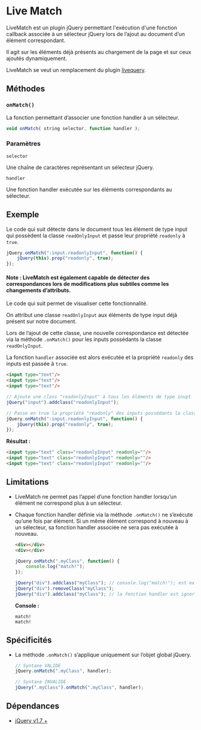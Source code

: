 # Live Match

LiveMatch est un plugin jQuery permettant l'exécution d'une fonction callback associée à un sélecteur jQuery lors de l’ajout au document d’un élément correspondant.

Il agit sur les éléments déjà présents au chargement de la page et sur ceux ajoutés dynamiquement. 

LiveMatch se veut un remplacement du plugin [livequery](https://plugins.jquery.com/livequery).


## Méthodes

### `onMatch()`

La fonction permettant d’associer une fonction handler à un sélecteur.

```jsx
void onMatch( string selector, function handler );
```

### Paramètres

`selector`

Une chaîne de caractères représentant un sélecteur jQuery. 

`handler`

Une fonction handler exécutée sur les éléments correspondants au sélecteur.


## Exemple

Le code qui suit détecte dans le document tous les élément de type input qui possèdent la classe `readOnlyInput` et passe leur propriété `readonly` à `true`.

```jsx
jQuery.onMatch(":input.readonlyInput", function() {
    jQuery(this).prop("readonly", true);
});
```

#### Note : LiveMatch est également capable de détecter des correspondances lors de modifications plus subtiles comme les changements d’attributs.

Le code qui suit permet de visualiser cette fonctionnalité. 

On attribut une classe `readOnlyInput` aux éléments de type input déjà présent sur notre document. 

Lors de l’ajout de cette classe, une nouvelle correspondance est détectée via la méthode `.onMatch()` pour les inputs possédants la classe `readOnlyInput`.

La fonction `handler` associée est alors exécutée et la propriété `readonly` des inputs est passée à `true`.

```html
<input type="text"/>
<input type="text"/>
<input type="text"/>
```

```jsx
// Ajoute une class "readonlyInput" à tous les éléments de type inupt
jQuery("input").addclass("readonlyInput");

// Passe en true la propriété "readonly" des inputs possédants la classe "readonlyInput"
jQuery.onMatch(":input.readonlyInput", function() {
    jQuery(this).prop("readonly", true);
});
```

**Résultat :**

```html
<input type="text" class="readonlyInput" readonly=""/>
<input type="text" class="readonlyInput" readonly=""/>
<input type="text" class="readonlyInput" readonly=""/>
```

## Limitations

- LiveMatch ne permet pas l’appel d’une fonction handler lorsqu’un élément ne correspond plus à un sélecteur.

- Chaque fonction handler définie via la méthode `.onMatch()` ne s’exécute qu’une fois par élément.
Si un même élément correspond à nouveau à un sélecteur, sa fonction handler associée ne sera pas exécutée à nouveau.

    ```html
    <div></div>
    <div></div>
    ```

    ```jsx
    jQuery.onMatch(".myClass", function() {
        console.log("match!");
    });
    
    jQuery("div").addclass("myClass"); // console.log("match!"); est exécuté 2 fois
    jQuery("div").removeClass("myClass");
    jQuery("div").addclass("myClass"); // la fonction handler est ignorée
    ```

    **Console :**
    
    ```
    match!
    match!
    ```

## Spécificités

- La méthode `.onMatch()` s’applique uniquement sur l’objet global jQuery.

    ```jsx
    // Syntaxe VALIDE
    jQuery.onMatch(".myClass", handler);
    
    // Syntaxe INVALIDE
    jQuery(".myClass").onMatch(".myClass", handler);
    ```

## **Dépendances**

- [jQuery v1.7 +](https://releases.jquery.com/jquery/)
